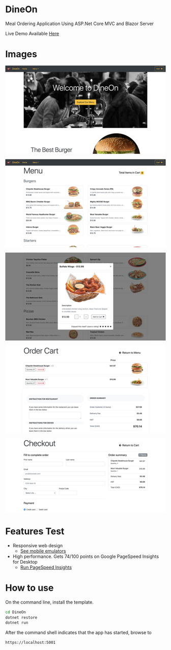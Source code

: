 # DineOn
Meal Ordering Application Using ASP.Net Core MVC and Blazor Server

Live Demo Available [Here](http://dineon.azurewebsites.net/)

# Images
![Homepage](Screenshots/1.png "Homepage")


![Menu](Screenshots/2.png "Menu")

![Menu Item](Screenshots/3.png "Menu Item")


![Order Page](Screenshots/4.png "Order Page")


![Checkout Page](Screenshots/5.png "Checkout Page")

# Features Test
- Responsive web design
  - [See mobile emulators](https://www.responsinator.com/?url=https%3A%2F%2Fdineon.azurewebsites.net%2F)
- High performance. Gets 74/100 points on Google PageSpeed Insights for Desktop
  - [Run PageSpeed Insights](https://developers.google.com/speed/pagespeed/insights/?url=https%3A%2F%2Fdineon.azurewebsites.net%2F&tab=desktop)


# How to use

On the command line, install the template.

```cmd
cd DineOn
dotnet restore
dotnet run
```

After the command shell indicates that the app has started, browse to 

```cmd
https://localhost:5001
```
